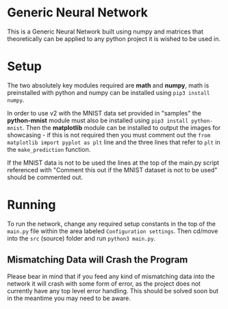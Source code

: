 # Generic Neural Network

This is a Generic Neural Network built using numpy and matrices that theoretically can be applied to any python project it is wished to be used in.

# Setup

The two absolutely key modules required are **math** and **numpy**, math is preinstalled with python and numpy can be installed using `pip3 install numpy`.

In order to use v2 with the MNIST data set provided in "samples" the **python-mnist** module must also be installed using `pip3 install python-mnist`.
Then the **matplotlib** module can be installed to output the images for showcasing - if this is not required then you must comment out the `from matplotlib import pyplot as plt` line and the three lines that refer to `plt` in the `make_prediction` function.

If the MNIST data is not to be used the lines at the top of the main.py script referenced with "Comment this out if the MNIST dataset is not to be used" should be commented out.

# Running

To run the network, change any required setup constants in the top of the ``main.py`` file within the area labeled ``Configuration settings``.
Then cd/move into the ``src`` (source) folder and run ``python3 main.py``.

## Mismatching Data will Crash the Program

Please bear in mind that if you feed any kind of mismatching data into the network it will crash with some form of error, as the project does not currently have any top level error handling.
This should be solved soon but in the meantime you may need to be aware.
